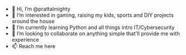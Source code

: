 - 👋 Hi, I’m @prattalmighty
- 👀 I’m interested in gaming, raising my kids, sports and DIY projects around the house
- 🌱 I’m currently learning Python and all things intro IT/Cybersecurity
- 💞️ I’m looking to collaborate on anything simple that'll provide me with experience
- 📫 Reach me here

<!---
prattalmighty/prattalmighty is a ✨ special ✨ repository because its `README.md` (this file) appears on your GitHub profile.
You can click the Preview link to take a look at your changes.
--->
